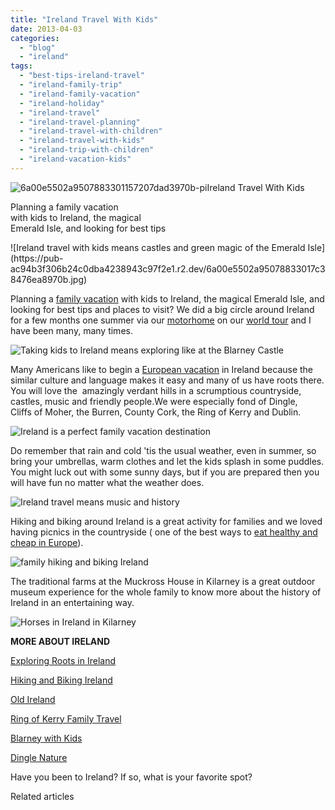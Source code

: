 ```yaml
---
title: "Ireland Travel With Kids"
date: 2013-04-03
categories: 
  - "blog"
  - "ireland"
tags: 
  - "best-tips-ireland-travel"
  - "ireland-family-trip"
  - "ireland-family-vacation"
  - "ireland-holiday"
  - "ireland-travel"
  - "ireland-travel-planning"
  - "ireland-travel-with-children"
  - "ireland-travel-with-kids"
  - "ireland-trip-with-children"
  - "ireland-vacation-kids"
---
```


![6a00e5502a9507883301157207dad3970b-pi](https://pub-ac94b3f306b24c0dba4238943c97f2e1.r2.dev/6a00e5502a95078833017d427698e5970c.jpg)Ireland Travel With Kids  
  
Planning a family vacation  
with kids to Ireland, the magical  
Emerald Isle, and looking for best tips

<!--more--> ![Ireland travel with kids means castles and green magic of the Emerald Isle](https://pub-ac94b3f306b24c0dba4238943c97f2e1.r2.dev/6a00e5502a95078833017c38476ea8970b.jpg)  
  
Planning a [family vacation](https://pub-ac94b3f306b24c0dba4238943c97f2e1.r2.dev/2012/02/5-best-european-family-vacations.html "European best family vacations") with kids to Ireland, the magical Emerald Isle, and looking for best tips and places to visit? We did a big circle around Ireland for a few months one summer via our [motorhome](https://pub-ac94b3f306b24c0dba4238943c97f2e1.r2.dev/2012/07/travelling-traveling-around-europe-in-a-campervan.html "motorhome around europe") on our [world tour](https://pub-ac94b3f306b24c0dba4238943c97f2e1.r2.dev/2012/12/around-the-world-family-travel.html "world tour family RTW") and I have been many, many times.  
  
![Taking kids to Ireland means exploring like at the Blarney Castle](https://pub-ac94b3f306b24c0dba4238943c97f2e1.r2.dev/6a00e5502a95078833017ee9eaf91f970d.jpg)  
  
Many Americans like to begin a [European vacation](https://pub-ac94b3f306b24c0dba4238943c97f2e1.r2.dev/2010/05/camping-europe-in-a-motorhome-rv-5-best-sites-roadtrip-europe-family-travel-budget-best-price.html "European vacation by motorhome") in Ireland because the similar culture and language makes it easy and many of us have roots there. You will love the  amazingly verdant hills in a scrumptious countryside, castles, music and friendly people.We were especially fond of Dingle,  
Cliffs of Moher, the Burren, County Cork, the Ring of Kerry and Dublin.  
  
![Ireland is a perfect family vacation destination](https://pub-ac94b3f306b24c0dba4238943c97f2e1.r2.dev/6a00e5502a95078833017ee9eacc27970d.jpg)  
  
Do remember that rain and cold 'tis the usual weather, even in summer, so bring your umbrellas, warm clothes and let the kids splash in some puddles. You might luck out with some sunny days, but if you are prepared then you will have fun no matter what the weather does.  
  
![Ireland travel means music and history](https://pub-ac94b3f306b24c0dba4238943c97f2e1.r2.dev/6a00e5502a95078833017c3847aa3b970b.jpg)  
  
  
Hiking and biking around Ireland is a great activity for families and we loved having picnics in the countryside ( one of the best ways to [eat healthy and cheap in Europe](https://pub-ac94b3f306b24c0dba4238943c97f2e1.r2.dev/2008/09/how-to-eat-heal.html "eat healthy and cheap in Europe")).  
  
![family hiking and biking Ireland](https://pub-ac94b3f306b24c0dba4238943c97f2e1.r2.dev/6a00e5502a95078833017d4276ace6970c.jpg)  
  
The traditional farms at the Muckross House in Kilarney is a great outdoor museum experience for the whole family to know more about the history of Ireland in an entertaining way.  
  
  
  
![Horses in Ireland in Kilarney](https://pub-ac94b3f306b24c0dba4238943c97f2e1.r2.dev/6a00e5502a95078833017c3847babc970b.jpg)  
  
  
  
**MORE ABOUT IRELAND**  
  
  
[Exploring Roots in Ireland](https://pub-ac94b3f306b24c0dba4238943c97f2e1.r2.dev/2011/07/family-travel-ireland.html "exploring roots in Ireland travel")  
  
[Hiking and Biking Ireland](https://pub-ac94b3f306b24c0dba4238943c97f2e1.r2.dev/2011/09/hiking-and-biking-ireland.html "hiking and biking ireland")  
  
[Old Ireland](https://pub-ac94b3f306b24c0dba4238943c97f2e1.r2.dev/2010/03/family-travel-photo-ireland-st-patricks-day-killarney-ring-of-kerry-traditional-muckross-farms.html#more "Old Ireland")  
  
[Ring of Kerry Family Travel](https://pub-ac94b3f306b24c0dba4238943c97f2e1.r2.dev/2011/06/family-travel-ireland-photo-ring-of-kerry.html "ring of kerry with kids")  
  
[Blarney with Kids](https://pub-ac94b3f306b24c0dba4238943c97f2e1.r2.dev/2009/10/family-travel-photo-ireland-blarney-stone-castles-exploring-adventure-motorhome.html "Blarney with kids")  
  
[Dingle Nature](https://pub-ac94b3f306b24c0dba4238943c97f2e1.r2.dev/2010/01/family-travel-photo-ireland-dingle-fusia-red-flower-green-landscape.html "Dingle Fuschias")  
  
Have you been to Ireland? If so, what is your favorite spot?  
  
  

Related articles


